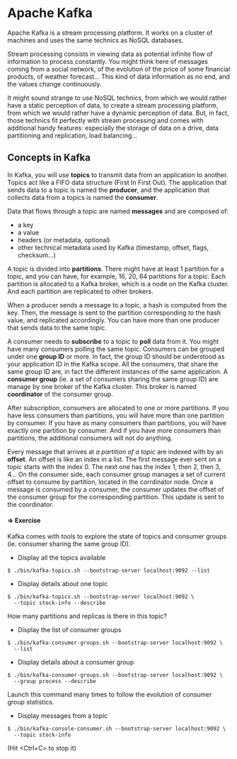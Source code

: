 # Apache Kafka

Apache Kafka is a stream processing platform. It works on a cluster of
machines and uses the same technics as NoSQL databases.

Stream processing consists in viewing data as potential infinite flow
of information to process constantly. You might think here of messages
coming from a social network, of the evolution of the price of some
financial products, of weather forecast... This kind of data
information as no end, and the values change continuously.

It might sound strange to use NoSQL technics, from which we would
rather have a static perception of data, to create a stream processing
platform, from which we would rather have a dynamic perception of data.
But, in fact, those technics fit perfectly with stream processing and
comes with additional handy features: especially the storage of data
on a drive, data partitioning and replication, load balancing...

## Concepts in Kafka

In Kafka, you will use **topics** to transmit data from an application
to another. Topics act like a FIFO data structure (First In First
Out). The application that sends data to a topic is named the
**producer**, and the application that collects data from a topics is
named the **consumer**.

Data that flows through a topic are named **messages** and are
composed of:
* a key
* a value
* headers (or metadata, optional)
* other technical metadata used by Kafka (timestamp, offset, flags,
  checksum...)

A topic is divided into **partitions**. There might have at least 1
partition for a topic, and you can have, for example, 16, 20, 64
partitions for a topic. Each partition is allocated to a Kafka broker,
which is a node on the Kafka cluster. And each partition are
replicated to other brokers.

When a producer sends a message to a topic, a hash is computed from
the key. Then, the message is sent to the partition corresponding to
the hash value, and replicated accordingly. You can have more than one
producer that sends data to the same topic.

A consumer needs to **subscribe** to a topic to **poll** data from it.
You might have many consumers polling the same topic. Consumers can
be grouped under one **group ID** or more. In fact, the group ID should
be understood as your application ID in the Kafka scope. All the
consumers, that share the same group ID are, in fact the different
instances of the same application. A **consumer group** (ie. a set of
consumers sharing the same group ID) are manage by one broker of the
Kafka cluster. This broker is named **coordinator** of the consumer
group.

After subscription, consumers are allocated to one or more partitions.
If you have less consumers than partitions, you will have more than one
partition by consumer. If you have as many consumers than partitions,
you will have exactly one partition by consumer. And if you have more
consumers than partitions, the additional consumers will not do
anything.

Every message that arrives at _a partition of a topic_ are indexed with
by an **offset**. An offset is like an index in a list. The first
message ever sent on a topic starts with the index 0. The next one has
the index 1, then 2, then 3, 4... On the consumer side, each consumer
group manages a set of current offset to consume by partition, located
in the corrdinator node. Once a message is consumed by a consumer, the
consumer updates the offset of the consumer group for the corresponding
partition. This update is sent to the coordinator.

#### => Exercise

Kafka comes with tools to explore the state of topics and consumer
groups (ie. consumer sharing the same group ID).

* Display all the topics available

```shell
$ ./bin/kafka-topics.sh --bootstrap-server localhost:9092 --list
```

* Display details about one topic

```shell
$ ./bin/kafka-topics.sh --bootstrap-server localhost:9092 \
  --topic stock-info --describe
```

How many partitions and replicas is there in this topic?

* Display the list of consumer groups

```shell
$ ./bin/kafka-consumer-groups.sh --bootstrap-server localhost:9092 \
  --list
```

* Display details about a consumer group

```shell
$ ./bin/kafka-consumer-groups.sh --bootstrap-server localhost:9092 \
  --group process --describe
```

Launch this command many times to follow the evolution of consumer
group statistics.

* Display messages from a topic

```shell
$ ./bin/kafka-console-consumer.sh --bootstrap-server localhost:9092 \
  --topic stock-info
```

(Hit <Ctrl+C> to stop it)

